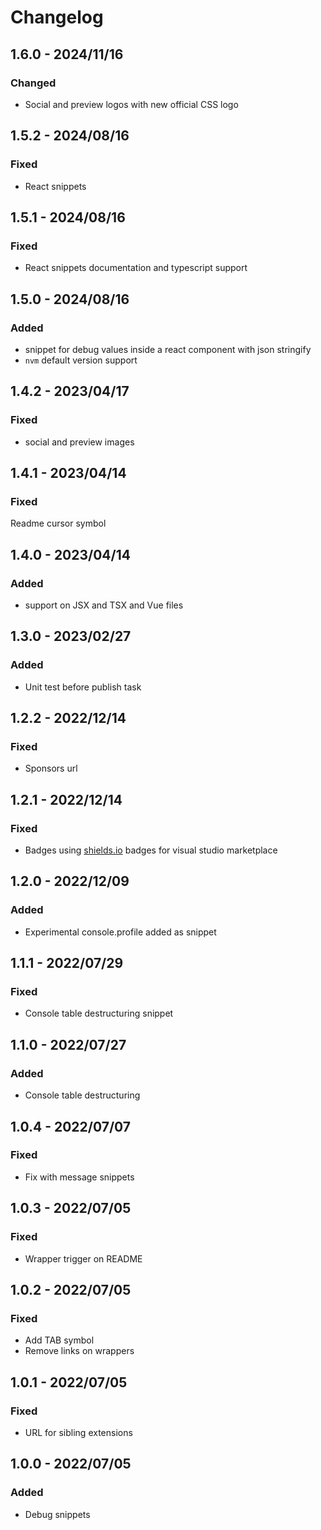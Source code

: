 # Changelog

<!-- http://keepachangelog.com/en/1.0.0/
Added       for new features.
Changed     for changes in existing functionality.
Deprecated  for once-stable features removed in upcoming releases.
Removed     for deprecated features removed in this release.
Fixed       for any bug fixes.
Security    to invite users to upgrade in case of vulnerabilities.
-->

## 1.6.0 - 2024/11/16

### Changed

- Social and preview logos with new official CSS logo

## 1.5.2 - 2024/08/16

### Fixed

- React snippets

## 1.5.1 - 2024/08/16

### Fixed

- React snippets documentation and typescript support

## 1.5.0 - 2024/08/16

### Added

- snippet for debug values inside a react component with json stringify
- `nvm` default version support

## 1.4.2 - 2023/04/17

### Fixed

- social and preview images

## 1.4.1 - 2023/04/14

### Fixed

Readme cursor symbol

## 1.4.0 - 2023/04/14

### Added

- support on JSX and TSX and Vue files

## 1.3.0 - 2023/02/27

### Added

- Unit test before publish task

## 1.2.2 - 2022/12/14

### Fixed

- Sponsors url

## 1.2.1 - 2022/12/14

### Fixed

- Badges using [shields.io](https://shields.io/) badges for visual studio marketplace

## 1.2.0 - 2022/12/09

### Added

- Experimental console.profile added as snippet

## 1.1.1 - 2022/07/29

### Fixed

- Console table destructuring snippet

## 1.1.0 - 2022/07/27

### Added

- Console table destructuring

## 1.0.4 - 2022/07/07

### Fixed

- Fix with message snippets

## 1.0.3 - 2022/07/05

### Fixed

- Wrapper trigger on README

## 1.0.2 - 2022/07/05

### Fixed

- Add TAB symbol
- Remove links on wrappers

## 1.0.1 - 2022/07/05

### Fixed

- URL for sibling extensions

## 1.0.0 - 2022/07/05

### Added

- Debug snippets
